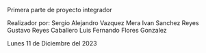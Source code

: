 Primera parte de proyecto integrador

Realizador por: 
Sergio Alejandro Vazquez Mera
Ivan Sanchez Reyes
Gustavo Reyes Caballero
Luis Fernando Flores Gonzalez

Lunes 11 de Diciembre del 2023